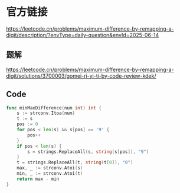 # 官方链接
https://leetcode.cn/problems/maximum-difference-by-remapping-a-digit/description/?envType=daily-question&envId=2025-06-14

## 题解
https://leetcode.cn/problems/maximum-difference-by-remapping-a-digit/solutions/3700003/gomei-ri-yi-ti-by-code-review-kdek/

## Code
```go
func minMaxDifference(num int) int {
    s := strconv.Itoa(num)
    t := s
    pos := 0
    for pos < len(s) && s[pos] == '9' {
        pos++
    }
    if pos < len(s) {
        s = strings.ReplaceAll(s, string(s[pos]), "9")
    }
    t = strings.ReplaceAll(t, string(t[0]), "0")
    max, _ := strconv.Atoi(s)
    min, _ := strconv.Atoi(t)
    return max - min
}
```